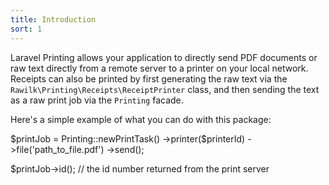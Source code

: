 ```yaml
---
title: Introduction
sort: 1
---
```


Laravel Printing allows your application to directly send PDF documents or raw text directly from a remote server to a printer on your local network.
Receipts can also be printed by first generating the raw text via the `Rawilk\Printing\Receipts\ReceiptPrinter` class, and then sending the text as a
raw print job via the `Printing` facade.

Here's a simple example of what you can do with this package:

<x-code lang="php">
$printJob = Printing::newPrintTask()
    ->printer($printerId)
    ->file('path_to_file.pdf')
    ->send();
    
$printJob->id(); // the id number returned from the print server
</x-code>
